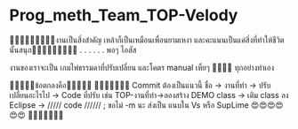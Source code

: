 # Prog_meth_Team_TOP-Velody
🍻🍺🍺🍺🍻🍻🍺🍺🍺งานเป็นสิ่งสำคัญ เหล้าก็เป็นเหมือนเพื่อนยามเหงา และคะแนนเป็นแค่สิ่งที่ทำให้ชีวิตนั้นสนุก🍺🍻🍻🍻🍺🍺🍻🍺🍻
.
.
.
.
.
.
พอๆ ไอสัส 

งานของเราจะเป็น เกมไพ่ธรรมดาที่ปรับเปลี่ยน และโคตร manual เหิ้ยๆ  🍌🍌🍌🍌  ทุกอย่างทำเอง 

🙌🙌🙌🙌🙌ข้อตกลงคือ🙌🙌🙌🙌🙌
🤣🤣🤣🤣🤣🤣🤣
Commit ต้องเป็นแนวนี้  ชื่อ -> งานที่ทำ  -> ปรับเปลี่ยนอะไรไป -> Code ที่ปรับ 
เช่น  TOP-งานที่ทำ->ลองสร้าง DEMO class -> เติม class ลง Eclipse -> ///// code ////// ;
ขอไม่ -m นะ ส่งเป็น แนบใน Vs หรือ SupLime 😍😍😍😍😍😍
🤣🤣🤣🤣🤣🤣🤣
